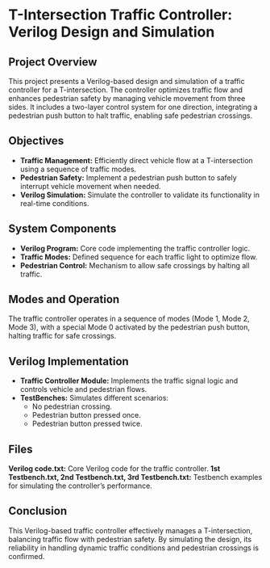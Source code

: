 # T-Intersection Traffic Controller: Verilog Design and Simulation

## Project Overview
This project presents a Verilog-based design and simulation of a traffic controller for a T-intersection. The controller optimizes traffic flow and enhances pedestrian safety by managing vehicle movement from three sides. It includes a two-layer control system for one direction, integrating a pedestrian push button to halt traffic, enabling safe pedestrian crossings.

## Objectives
- **Traffic Management:** Efficiently direct vehicle flow at a T-intersection using a sequence of traffic modes.
- **Pedestrian Safety:** Implement a pedestrian push button to safely interrupt vehicle movement when needed.
- **Verilog Simulation:** Simulate the controller to validate its functionality in real-time conditions.

## System Components
- **Verilog Program:** Core code implementing the traffic controller logic.
- **Traffic Modes:** Defined sequence for each traffic light to optimize flow.
- **Pedestrian Control:** Mechanism to allow safe crossings by halting all traffic.

## Modes and Operation
The traffic controller operates in a sequence of modes (Mode 1, Mode 2, Mode 3), with a special Mode 0 activated by the pedestrian push button, halting traffic for safe crossings.

## Verilog Implementation
- **Traffic Controller Module:** Implements the traffic signal logic and controls vehicle and pedestrian flows.
- **TestBenches:** Simulates different scenarios:
  - No pedestrian crossing.
  - Pedestrian button pressed once.
  - Pedestrian button pressed twice.

## Files
**Verilog code.txt:** Core Verilog code for the traffic controller.
**1st Testbench.txt, 2nd Testbench.txt, 3rd Testbench.txt:** Testbench examples for simulating the controller’s performance.

## Conclusion
This Verilog-based traffic controller effectively manages a T-intersection, balancing traffic flow with pedestrian safety. By simulating the design, its reliability in handling dynamic traffic conditions and pedestrian crossings is confirmed.
